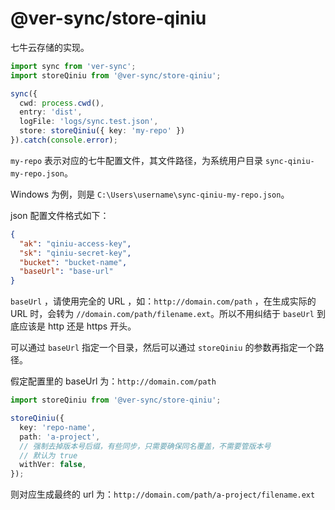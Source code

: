 # @ver-sync/store-qiniu

七牛云存储的实现。

```ts
import sync from 'ver-sync';
import storeQiniu from '@ver-sync/store-qiniu';

sync({
  cwd: process.cwd(),
  entry: 'dist',
  logFile: 'logs/sync.test.json',
  store: storeQiniu({ key: 'my-repo' })
}).catch(console.error);
```

`my-repo` 表示对应的七牛配置文件，其文件路径，为系统用户目录
`sync-qiniu-my-repo.json`。

Windows 为例，则是 `C:\Users\username\sync-qiniu-my-repo.json`。

json 配置文件格式如下：

```json
{
  "ak": "qiniu-access-key",
  "sk": "qiniu-secret-key",
  "bucket": "bucket-name",
  "baseUrl": "base-url"
}
```

`baseUrl` ，请使用完全的 URL ，如：`http://domain.com/path` ，在生成实际的 URL 时，会转为
`//domain.com/path/filename.ext`。所以不用纠结于 `baseUrl` 到底应该是 http 还是
https 开头。

可以通过 `baseUrl` 指定一个目录，然后可以通过 `storeQiniu` 的参数再指定一个路径。

假定配置里的 baseUrl 为：`http://domain.com/path`

```ts
import storeQiniu from '@ver-sync/store-qiniu';

storeQiniu({
  key: 'repo-name',
  path: 'a-project',
  // 强制去掉版本号后缀，有些同步，只需要确保同名覆盖，不需要管版本号
  // 默认为 true
  withVer: false,
});
```

则对应生成最终的 url 为：`http://domain.com/path/a-project/filename.ext`

